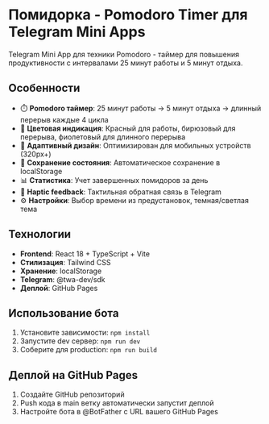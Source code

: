 # Помидорка - Pomodoro Timer для Telegram Mini Apps

Telegram Mini App для техники Pomodoro - таймер для повышения продуктивности с интервалами 25 минут работы и 5 минут отдыха.

## Особенности

- ⏱️ **Pomodoro таймер**: 25 минут работы → 5 минут отдыха → длинный перерыв каждые 4 цикла
- 🎨 **Цветовая индикация**: Красный для работы, бирюзовый для перерыва, фиолетовый для длинного перерыва
- 📱 **Адаптивный дизайн**: Оптимизирован для мобильных устройств (320px+)
- 🔄 **Сохранение состояния**: Автоматическое сохранение в localStorage
- 📊 **Статистика**: Учет завершенных помидоров за день
- 🔔 **Haptic feedback**: Тактильная обратная связь в Telegram
- ⚙️ **Настройки**: Выбор времени из предустановок, темная/светлая тема

## Технологии

- **Frontend**: React 18 + TypeScript + Vite
- **Стилизация**: Tailwind CSS
- **Хранение**: localStorage
- **Telegram**: @twa-dev/sdk
- **Деплой**: GitHub Pages

## Использование бота

1. Установите зависимости: `npm install`
2. Запустите dev сервер: `npm run dev`
3. Соберите для production: `npm run build`

## Деплой на GitHub Pages

1. Создайте GitHub репозиторий
2. Push кода в main ветку автоматически запустит деплой
3. Настройте бота в @BotFather с URL вашего GitHub Pages

